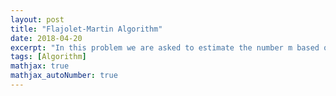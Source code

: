 ```yaml
---
layout: post
title: "Flajolet-Martin Algorithm"
date: 2018-04-20
excerpt: "In this problem we are asked to estimate the number m based on observations of the stream $h \{a_1 , a 2 , \dots, a n i$, where a $ i \in \{1, 2, \dots, m \} $. Keep in mind that n and m are quite large, and the standard-approach of keeping track of the number of distinct objects we have seen up to now, is not an option."
tags: [Algorithm]
mathjax: true
mathjax_autoNumber: true
---
```


